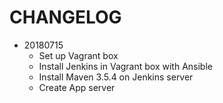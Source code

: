 # CHANGELOG

- 20180715
	- Set up Vagrant box
	- Install Jenkins in Vagrant box with Ansible
	- Install Maven 3.5.4 on Jenkins server
	- Create App server
